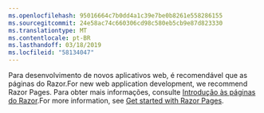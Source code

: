 ```yaml
---
ms.openlocfilehash: 95016664c7b0dd4a1c39e7be0b8261e558286155
ms.sourcegitcommit: 24e58ac74c660306cd98c580eb5cb9e87d823330
ms.translationtype: MT
ms.contentlocale: pt-BR
ms.lasthandoff: 03/18/2019
ms.locfileid: "58134047"
---
```

<span data-ttu-id="42c73-101">Para desenvolvimento de novos aplicativos web, é recomendável que as páginas do Razor.</span><span class="sxs-lookup"><span data-stu-id="42c73-101">For new web application development, we recommend Razor Pages.</span></span> <span data-ttu-id="42c73-102">Para obter mais informações, consulte [Introdução às páginas do Razor](/aspnet/core/tutorials/razor-pages/razor-pages-start).</span><span class="sxs-lookup"><span data-stu-id="42c73-102">For more information, see [Get started with Razor Pages](/aspnet/core/tutorials/razor-pages/razor-pages-start).</span></span>